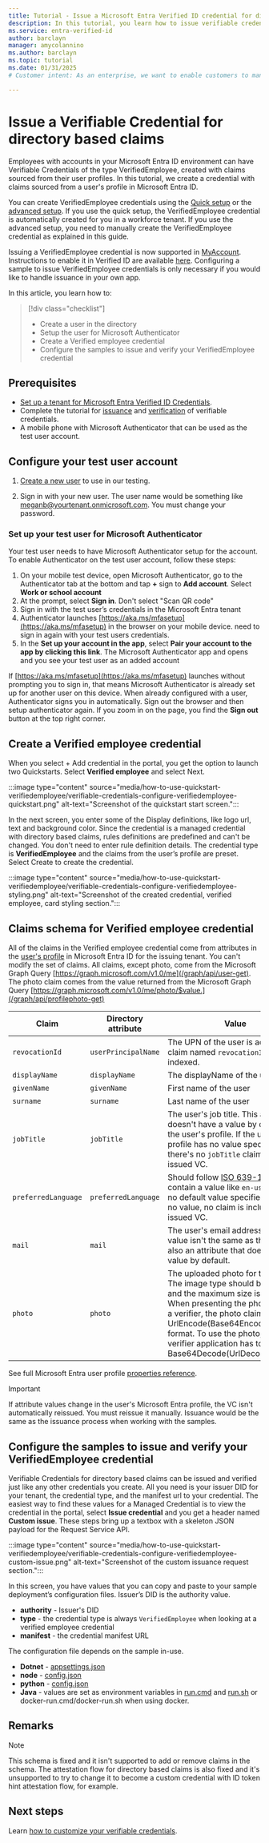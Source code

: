 ```yaml
---
title: Tutorial - Issue a Microsoft Entra Verified ID credential for directory based claims 
description: In this tutorial, you learn how to issue verifiable credentials, from directory based claims, by using a sample app.
ms.service: entra-verified-id
author: barclayn
manager: amycolannino
ms.author: barclayn
ms.topic: tutorial
ms.date: 01/31/2025
# Customer intent: As an enterprise, we want to enable customers to manage information about themselves by using verifiable credentials.

---
```



# Issue a Verifiable Credential for directory based claims

Employees with accounts in your Microsoft Entra ID environment can have Verifiable Credentials of the type VerifiedEmployee, created with claims sourced from their user profiles. In this tutorial, we create a credential with claims sourced from a user's profile in Microsoft Entra ID.

You can create VerifiedEmployee credentials using the [Quick setup](verifiable-credentials-configure-tenant-quick.md) or the [advanced setup](verifiable-credentials-configure-tenant.md). If you use the quick setup, the VerifiedEmployee credential is automatically created for you in a workforce tenant. If you use the advanced setup, you need to manually create the VerifiedEmployee credential as explained in this guide.

Issuing a VerifiedEmployee credential is now supported in [MyAccount](https://myaccount.microsoft.com). Instructions to enable it in Verified ID are available [here](verifiable-credentials-configure-tenant-quick.md#myaccount-available-now-to-simplify-issuance-of-workplace-credentials). Configuring a sample to issue VerifiedEmployee credentials is only necessary if you would like to handle issuance in your own app.

In this article, you learn how to:

> [!div class="checklist"]
>
> - Create a user in the directory
> - Setup the user for Microsoft Authenticator
> - Create a Verified employee credential
> - Configure the samples to issue and verify your VerifiedEmployee credential


## Prerequisites

- [Set up a tenant for Microsoft Entra Verified ID Credentials](verifiable-credentials-configure-tenant.md).
- Complete the tutorial for [issuance](verifiable-credentials-configure-issuer.md) and [verification](verifiable-credentials-configure-verifier.md) of verifiable credentials.
- A mobile phone with Microsoft Authenticator that can be used as the test user account.

## Configure your test user account

1. [Create a new user](../fundamentals/how-to-create-delete-users.yml#create-a-new-user) to use in our testing.

2. Sign in with your new user. The user name would be something like meganb@yourtenant.onmicrosoft.com. You must change your password.

### Set up your test user for Microsoft Authenticator

Your test user needs to have Microsoft Authenticator setup for the account. To enable Authenticator on the test user account, follow these steps:

1. On your mobile test device, open Microsoft Authenticator, go to the Authenticator tab at the bottom and tap **+**  sign to **Add account**. Select **Work or school account** 
1. At the prompt, select **Sign in**. Don't select "Scan QR code"
1. Sign in with the test user’s credentials in the Microsoft Entra tenant
1. Authenticator launches [https://aka.ms/mfasetup](https://aka.ms/mfasetup) in the browser on your mobile device.   need to sign in again with your test users credentials.
1. In the **Set up your account in the app**, select **Pair your account to the app by clicking this link**. The Microsoft Authenticator app and opens and you see your test user as an added account

If [https://aka.ms/mfasetup](https://aka.ms/mfasetup) launches without prompting you to sign in, that means Microsoft Authenticator is already set up for another user on this device. When already configured with a user, Authenticator signs you in automatically. Sign out the browser and then setup authenticator again. If you zoom in on the page, you find the **Sign out** button at the top right corner.

## Create a Verified employee credential

When you select + Add credential in the portal, you get the option to launch two Quickstarts. Select **Verified employee** and select Next. 

:::image type="content" source="media/how-to-use-quickstart-verifiedemployee/verifiable-credentials-configure-verifiedemployee-quickstart.png" alt-text="Screenshot of the quickstart start screen.":::

In the next screen, you enter some of the Display definitions, like logo url, text and background color. Since the credential is a managed credential with directory based claims, rules definitions are predefined and can't be changed. You don't need to enter rule definition details. The credential type is **VerifiedEmployee** and the claims from the user’s profile are preset. Select Create to create the credential.

:::image type="content" source="media/how-to-use-quickstart-verifiedemployee/verifiable-credentials-configure-verifiedemployee-styling.png" alt-text="Screenshot of the created credential, verified employee, card styling section.":::

## Claims schema for Verified employee credential

All of the claims in the Verified employee credential come from attributes in the [user's profile](/graph/api/resources/user) in Microsoft Entra ID for the issuing tenant. You can't modify the set of claims. All claims, except photo, come from the Microsoft Graph Query [https://graph.microsoft.com/v1.0/me](/graph/api/user-get). The photo claim comes from the value returned from the Microsoft Graph Query [https://graph.microsoft.com/v1.0/me/photo/$value.](/graph/api/profilephoto-get)

| Claim | Directory attribute | Value  |
|---------|---------|---------|
| `revocationId` | `userPrincipalName`| The UPN of the user is added as a claim named `revocationId` and gets indexed.|
| `displayName` | `displayName` | The displayName of the user |
| `givenName` | `givenName` | First name of the user |
| `surname` | `surname` | Last name of the user |
| `jobTitle` | `jobTitle` | The user's job title. This attribute doesn't have a value by default in the user's profile. If the user's profile has no value specified, there's no `jobTitle` claim in the issued VC. |
| `preferredLanguage` | `preferredLanguage` | Should follow [ISO 639-1](https://en.wikipedia.org/wiki/ISO_639-1) and contain a value like `en-us`. There's no default value specified. If there's no value, no claim  is included in the issued VC. |
| `mail` | `mail` | The user's email address. The `mail` value isn't the same as the UPN. It's also an attribute that doesn't have a value by default. 
| `photo` | `photo` | The uploaded photo for the user. The image type should be JPEG and the maximum size is 2 MB. When presenting the photo claim to a verifier, the photo claim is in the UrlEncode(Base64Encode(photo)) format. To use the photo, the verifier application has to Base64Decode(UrlDecode(photo)).

See full Microsoft Entra user profile [properties reference](/graph/api/resources/user).

>[!IMPORTANT]
>If attribute values change in the user's Microsoft Entra profile, the VC isn't automatically reissued. You must reissue it manually. Issuance would be the same as the issuance process when working with the samples.

## Configure the samples to issue and verify your VerifiedEmployee credential

Verifiable Credentials for directory based claims can be issued and verified just like any other credentials you create. All you need is your issuer DID for your tenant, the credential type, and the manifest url to your credential. The easiest way to find these values for a Managed Credential is to view the credential in the portal, select **Issue credential** and you get a header named **Custom issue**. These steps bring up a textbox with a skeleton JSON payload for the Request Service API.

:::image type="content" source="media/how-to-use-quickstart-verifiedemployee/verifiable-credentials-configure-verifiedemployee-custom-issue.png" alt-text="Screenshot of the custom issuance request section.":::

In this screen, you have values that you can copy and paste to your sample deployment’s configuration files. Issuer’s DID is the authority value.

- **authority** - Issuer's DID
- **type** - the credential type is always `VerifiedEmployee` when looking at a verified employee credential
- **manifest** - the credential manifest URL

The configuration file depends on the sample in-use.

- **Dotnet** - [appsettings.json](https://github.com/Azure-Samples/active-directory-verifiable-credentials-dotnet/blob/main/1-asp-net-core-api-idtokenhint/appsettings.json)
- **node** - [config.json](https://github.com/Azure-Samples/active-directory-verifiable-credentials-node/blob/main/1-node-api-idtokenhint/config.json)
- **python** - [config.json](https://github.com/Azure-Samples/active-directory-verifiable-credentials-python/blob/main/1-python-api-idtokenhint/config.json)
- **Java** - values are set as environment variables in [run.cmd](https://github.com/Azure-Samples/active-directory-verifiable-credentials-java/blob/main/1-java-api-idtokenhint/run.cmd) and [run.sh](https://github.com/Azure-Samples/active-directory-verifiable-credentials-java/blob/main/1-java-api-idtokenhint/run.sh) or docker-run.cmd/docker-run.sh when using docker.

## Remarks

>[!NOTE]
> This schema is fixed and it isn't supported to add or remove claims in the schema. The attestation flow for directory based claims is also fixed and it's unsupported to try to change it to become a custom credential with ID token hint attestation flow, for example.

## Next steps

Learn [how to customize your verifiable credentials](credential-design.md).

